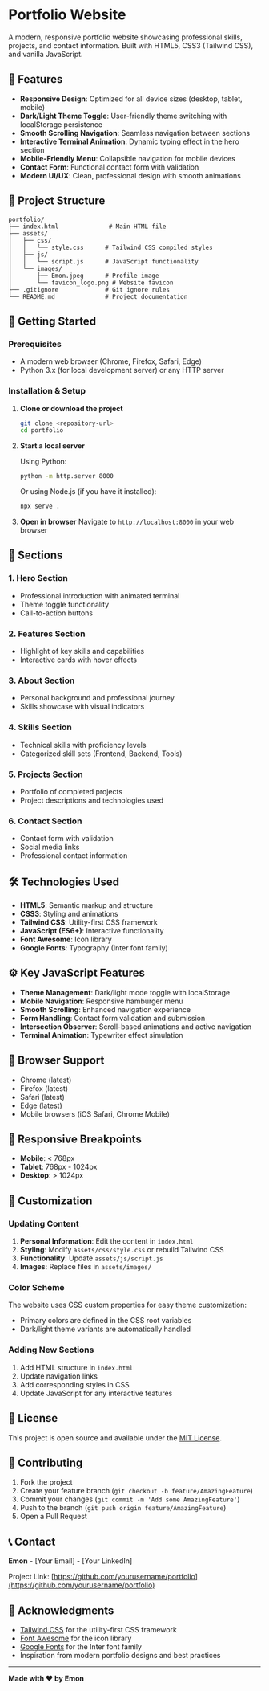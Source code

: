 # Portfolio Website

A modern, responsive portfolio website showcasing professional skills, projects, and contact information. Built with HTML5, CSS3 (Tailwind CSS), and vanilla JavaScript.

## 🌟 Features

- **Responsive Design**: Optimized for all device sizes (desktop, tablet, mobile)
- **Dark/Light Theme Toggle**: User-friendly theme switching with localStorage persistence
- **Smooth Scrolling Navigation**: Seamless navigation between sections
- **Interactive Terminal Animation**: Dynamic typing effect in the hero section
- **Mobile-Friendly Menu**: Collapsible navigation for mobile devices
- **Contact Form**: Functional contact form with validation
- **Modern UI/UX**: Clean, professional design with smooth animations

## 📁 Project Structure

```
portfolio/
├── index.html              # Main HTML file
├── assets/
│   ├── css/
│   │   └── style.css      # Tailwind CSS compiled styles
│   ├── js/
│   │   └── script.js      # JavaScript functionality
│   └── images/
│       ├── Emon.jpeg      # Profile image
│       └── favicon_logo.png # Website favicon
├── .gitignore             # Git ignore rules
└── README.md              # Project documentation
```

## 🚀 Getting Started

### Prerequisites

- A modern web browser (Chrome, Firefox, Safari, Edge)
- Python 3.x (for local development server) or any HTTP server

### Installation & Setup

1. **Clone or download the project**
   ```bash
   git clone <repository-url>
   cd portfolio
   ```

2. **Start a local server**
   
   Using Python:
   ```bash
   python -m http.server 8000
   ```
   
   Or using Node.js (if you have it installed):
   ```bash
   npx serve .
   ```

3. **Open in browser**
   Navigate to `http://localhost:8000` in your web browser

## 🎨 Sections

### 1. **Hero Section**
- Professional introduction with animated terminal
- Theme toggle functionality
- Call-to-action buttons

### 2. **Features Section**
- Highlight of key skills and capabilities
- Interactive cards with hover effects

### 3. **About Section**
- Personal background and professional journey
- Skills showcase with visual indicators

### 4. **Skills Section**
- Technical skills with proficiency levels
- Categorized skill sets (Frontend, Backend, Tools)

### 5. **Projects Section**
- Portfolio of completed projects
- Project descriptions and technologies used

### 6. **Contact Section**
- Contact form with validation
- Social media links
- Professional contact information

## 🛠️ Technologies Used

- **HTML5**: Semantic markup and structure
- **CSS3**: Styling and animations
- **Tailwind CSS**: Utility-first CSS framework
- **JavaScript (ES6+)**: Interactive functionality
- **Font Awesome**: Icon library
- **Google Fonts**: Typography (Inter font family)

## ⚙️ Key JavaScript Features

- **Theme Management**: Dark/light mode toggle with localStorage
- **Mobile Navigation**: Responsive hamburger menu
- **Smooth Scrolling**: Enhanced navigation experience
- **Form Handling**: Contact form validation and submission
- **Intersection Observer**: Scroll-based animations and active navigation
- **Terminal Animation**: Typewriter effect simulation

## 🎯 Browser Support

- Chrome (latest)
- Firefox (latest)
- Safari (latest)
- Edge (latest)
- Mobile browsers (iOS Safari, Chrome Mobile)

## 📱 Responsive Breakpoints

- **Mobile**: < 768px
- **Tablet**: 768px - 1024px
- **Desktop**: > 1024px

## 🔧 Customization

### Updating Content
1. **Personal Information**: Edit the content in `index.html`
2. **Styling**: Modify `assets/css/style.css` or rebuild Tailwind CSS
3. **Functionality**: Update `assets/js/script.js`
4. **Images**: Replace files in `assets/images/`

### Color Scheme
The website uses CSS custom properties for easy theme customization:
- Primary colors are defined in the CSS root variables
- Dark/light theme variants are automatically handled

### Adding New Sections
1. Add HTML structure in `index.html`
2. Update navigation links
3. Add corresponding styles in CSS
4. Update JavaScript for any interactive features

## 📄 License

This project is open source and available under the [MIT License](LICENSE).

## 🤝 Contributing

1. Fork the project
2. Create your feature branch (`git checkout -b feature/AmazingFeature`)
3. Commit your changes (`git commit -m 'Add some AmazingFeature'`)
4. Push to the branch (`git push origin feature/AmazingFeature`)
5. Open a Pull Request

## 📞 Contact

**Emon** - [Your Email] - [Your LinkedIn]

Project Link: [https://github.com/yourusername/portfolio](https://github.com/yourusername/portfolio)

## 🙏 Acknowledgments

- [Tailwind CSS](https://tailwindcss.com/) for the utility-first CSS framework
- [Font Awesome](https://fontawesome.com/) for the icon library
- [Google Fonts](https://fonts.google.com/) for the Inter font family
- Inspiration from modern portfolio designs and best practices

---

**Made with ❤️ by Emon**